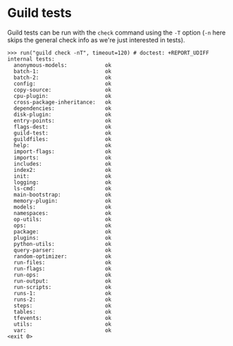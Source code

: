 # Guild tests

Guild tests can be run with the `check` command using the `-T` option
(`-n` here skips the general check info as we're just interested in
tests).

    >>> run("guild check -nT", timeout=120) # doctest: +REPORT_UDIFF
    internal tests:
      anonymous-models:            ok
      batch-1:                     ok
      batch-2:                     ok
      config:                      ok
      copy-source:                 ok
      cpu-plugin:                  ok
      cross-package-inheritance:   ok
      dependencies:                ok
      disk-plugin:                 ok
      entry-points:                ok
      flags-dest:                  ok
      guild-test:                  ok
      guildfiles:                  ok
      help:                        ok
      import-flags:                ok
      imports:                     ok
      includes:                    ok
      index2:                      ok
      init:                        ok
      logging:                     ok
      ls-cmd:                      ok
      main-bootstrap:              ok
      memory-plugin:               ok
      models:                      ok
      namespaces:                  ok
      op-utils:                    ok
      ops:                         ok
      package:                     ok
      plugins:                     ok
      python-utils:                ok
      query-parser:                ok
      random-optimizer:            ok
      run-files:                   ok
      run-flags:                   ok
      run-ops:                     ok
      run-output:                  ok
      run-scripts:                 ok
      runs-1:                      ok
      runs-2:                      ok
      steps:                       ok
      tables:                      ok
      tfevents:                    ok
      utils:                       ok
      var:                         ok
    <exit 0>
